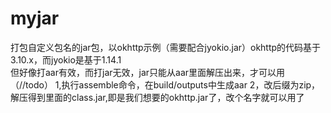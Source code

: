 # myjar
打包自定义包名的jar包，以okhttp示例（需要配合jyokio.jar）okhttp的代码基于3.10.x，而jyokio是基于1.14.1<br>
但好像打aar有效，而打jar无效，jar只能从aar里面解压出来，才可以用（//todo）
1,执行assemble命令，在build/outputs中生成aar
2，改后缀为zip，解压得到里面的class.jar,即是我们想要的okhttp.jar了，改个名字就可以用了


